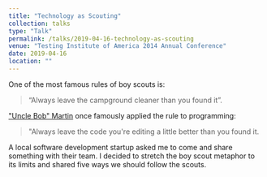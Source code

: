 ```yaml
---
title: "Technology as Scouting"
collection: talks
type: "Talk"
permalink: /talks/2019-04-16-technology-as-scouting
venue: "Testing Institute of America 2014 Annual Conference"
date: 2019-04-16
location: ""
---
```


One of the most famous rules of boy scouts is:

> “Always leave the campground cleaner than you found it”.

["Uncle Bob" Martin](https://medium.com/@biratkirat/step-8-the-boy-scout-rule-robert-c-martin-uncle-bob-9ac839778385) once famously applied the rule to programming:

> "Always leave the code you're editing a little better than you found it.

A local software development startup asked me to come and share something with their team.  I decided to stretch the boy scout metaphor to its limits and shared five ways we should follow the scouts.
